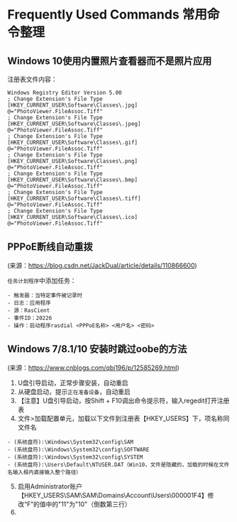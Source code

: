 # Frequently Used Commands 常用命令整理

## Windows 10使用内置照片查看器而不是照片应用
注册表文件内容：
```
Windows Registry Editor Version 5.00
; Change Extension's File Type 
[HKEY_CURRENT_USER\Software\Classes\.jpg] 
@="PhotoViewer.FileAssoc.Tiff" 
; Change Extension's File Type 
[HKEY_CURRENT_USER\Software\Classes\.jpeg] 
@="PhotoViewer.FileAssoc.Tiff" 
; Change Extension's File Type 
[HKEY_CURRENT_USER\Software\Classes\.gif] 
@="PhotoViewer.FileAssoc.Tiff" 
; Change Extension's File Type 
[HKEY_CURRENT_USER\Software\Classes\.png] 
@="PhotoViewer.FileAssoc.Tiff" 
; Change Extension's File Type 
[HKEY_CURRENT_USER\Software\Classes\.bmp] 
@="PhotoViewer.FileAssoc.Tiff" 
; Change Extension's File Type 
[HKEY_CURRENT_USER\Software\Classes\.tiff] 
@="PhotoViewer.FileAssoc.Tiff" 
; Change Extension's File Type 
[HKEY_CURRENT_USER\Software\Classes\.ico] 
@="PhotoViewer.FileAssoc.Tiff"
```

## PPPoE断线自动重拨
(来源：https://blog.csdn.net/JackDual/article/details/110866600)

`任务计划程序`中添加任务：

```
- 触发器：当特定事件被记录时
- 日志：应用程序
- 源：RasCient
- 事件ID：20226
- 操作：启动程序rasdial <PPPoE名称> <用户名> <密码>
```

## Windows 7/8.1/10 安装时跳过oobe的方法
(来源：https://www.cnblogs.com/qbj196/p/12585269.html)

1. U盘引导启动，正常步骤安装，自动重启
2. 从硬盘启动，提示`正在准备设备`，自动重启
3. 【注意】U盘引导启动，按Shift + F10调出命令提示符，输入regedit打开注册表
4. 文件>加载配置单元，加载以下文件到注册表【HKEY_USERS】下，项名称同文件名

```
- (系统盘符):\Windows\System32\config\SAM
- (系统盘符):\Windows\System32\config\SOFTWARE
- (系统盘符):\Windows\System32\config\SYSTEM
- (系统盘符):\Users\Default\NTUSER.DAT（Win10，文件是隐藏的，加载的时候在文件名输入框内直接输入整个路径）
```

5. 启用Administrator账户
【HKEY_USERS\SAM\SAM\Domains\Account\Users\000001F4】修改“F”的值中的"11"为"10"（倒数第三行）
6. 
